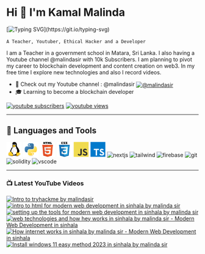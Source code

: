 # Hi 👋 I'm Kamal Malinda

[![Typing SVG](https://readme-typing-svg.demolab.com?font=Fira+Code&pause=1000&color=3A12E6&background=FFFFFF00&width=435&lines=+Learn+as+if+you+were+to+live+forever.)](https://git.io/typing-svg)

` A Teacher, Youtuber, Ethical Hacker and a Developer ` </p>

I am a Teacher in a government school in Matara, Sri Lanka. I also having a Youtube channel @malindasir with 10k Subscribers. I am planning to pivot my career to blockchain development and content creation on web3. In my free time I explore new technologies and also I record videos.  


- 🔭 Check out my Youtube channel :  @malindasir <a href="https://www.youtube.com/c/@malindasir" target="blank"><img align="center" src="https://raw.githubusercontent.com/rahuldkjain/github-profile-readme-generator/master/src/images/icons/Social/youtube.svg" alt="@malindasir" height="30" width="40" /></a>
- 🎓 Learning to become a blockchain developer



<p align="left">
      <a href="https://www.youtube.com/c/hkkmalinda?sub_confirmation=1">
         <img alt="youtube subscribers" title="Subscribe to my YouTube channel" src="https://custom-icon-badges.demolab.com/youtube/channel/subscribers/UCmgwYtrH0uKd6u8PZzwOktQ?color=%23E05D44&label=SUBSCRIBE&logo=video&logoColor=white&style=for-the-badge&labelColor=CE4630"/></a> 
      <a href="https://www.youtube.com/c/hkkmalinda">
         <img alt="youtube views" title="YouTube views" src="https://custom-icon-badges.demolab.com/youtube/channel/views/UCmgwYtrH0uKd6u8PZzwOktQ?color=%23E1AD0E&logo=eye&logoColor=white&style=for-the-badge&labelColor=C79600"/></a> 
   </p>
   
------

   
## 🧰 Languages and Tools
<p align="left"> 
<img src="https://raw.githubusercontent.com/devicons/devicon/master/icons/linux/linux-original.svg" alt="linux" width="40" height="40"/> <img src="https://raw.githubusercontent.com/devicons/devicon/master/icons/python/python-original.svg" alt="python" width="40" height="40"/>  <img src="https://raw.githubusercontent.com/devicons/devicon/master/icons/html5/html5-original-wordmark.svg" alt="html5" width="40" height="40"/> <img src="https://raw.githubusercontent.com/devicons/devicon/master/icons/css3/css3-original-wordmark.svg" alt="css3" width="40" height="40"/> <img src="https://raw.githubusercontent.com/devicons/devicon/master/icons/javascript/javascript-original.svg" alt="javascript" width="40" height="40"/> <img src="https://raw.githubusercontent.com/devicons/devicon/master/icons/typescript/typescript-original.svg" alt="typescript" width="40" height="40"/> <img src="https://cdn.jsdelivr.net/gh/devicons/devicon/icons/nextjs/nextjs-original.svg" alt="nextjs" width="40" height="40"/> <img src="https://www.vectorlogo.zone/logos/tailwindcss/tailwindcss-icon.svg" alt="tailwind" width="40" height="40"/> <img src="https://www.vectorlogo.zone/logos/firebase/firebase-icon.svg" alt="firebase" width="40" height="40"/> <img src="https://www.vectorlogo.zone/logos/git-scm/git-scm-icon.svg" alt="git" width="40" height="40"/><img src="https://cdn.jsdelivr.net/gh/devicons/devicon/icons/solidity/solidity-original.svg"  alt="solidity" width="40" height="40" /> <img src="https://cdn.jsdelivr.net/gh/devicons/devicon/icons/vscode/vscode-original.svg" alt="vscode" width="40" height="40" /> 
           </p> 


          

-----

### 📺 Latest YouTube Videos

<!-- BEGIN YOUTUBE-CARDS -->
[![Intro to tryhackme by malindasir](https://ytcards.demolab.com/?id=g6BWrdZlAK0&title=Intro+to+tryhackme+by+malindasir&lang=en&timestamp=1690634050&background_color=%230d1117&title_color=%23ffffff&stats_color=%23dedede&width=250&border_radius=5 "Intro to tryhackme by malindasir")](https://www.youtube.com/watch?v=g6BWrdZlAK0)
[![intro to html for modern web development in sinhala by malinda sir](https://ytcards.demolab.com/?id=c4gQ-2S-Nro&title=intro+to+html+for+modern+web+development+in+sinhala+by+malinda+sir&lang=en&timestamp=1690338626&background_color=%230d1117&title_color=%23ffffff&stats_color=%23dedede&width=250&border_radius=5 "intro to html for modern web development in sinhala by malinda sir")](https://www.youtube.com/watch?v=c4gQ-2S-Nro)
[![setting up the tools for modern web development in sinhala by malinda sir](https://ytcards.demolab.com/?id=XiU3ddn0YM0&title=setting+up+the+tools+for+modern+web+development+in+sinhala+by+malinda+sir&lang=en&timestamp=1688124621&background_color=%230d1117&title_color=%23ffffff&stats_color=%23dedede&width=250&border_radius=5 "setting up the tools for modern web development in sinhala by malinda sir")](https://www.youtube.com/watch?v=XiU3ddn0YM0)
[![web technologies and how hey works in sinhala by malinda sir - Modern Web Development in sinhala](https://ytcards.demolab.com/?id=aPu9eNrCj2w&title=web+technologies+and+how+hey+works+in+sinhala+by+malinda+sir+-+Modern+Web+Development+in+sinhala&lang=en&timestamp=1688038201&background_color=%230d1117&title_color=%23ffffff&stats_color=%23dedede&width=250&border_radius=5 "web technologies and how hey works in sinhala by malinda sir - Modern Web Development in sinhala")](https://www.youtube.com/watch?v=aPu9eNrCj2w)
[![How internet works in sinhala by malinda sir - Modern Web Development in sinhala](https://ytcards.demolab.com/?id=bajn0NEpK4o&title=How+internet+works+in+sinhala+by+malinda+sir+-+Modern+Web+Development+in+sinhala&lang=en&timestamp=1686150027&background_color=%230d1117&title_color=%23ffffff&stats_color=%23dedede&width=250&border_radius=5 "How internet works in sinhala by malinda sir - Modern Web Development in sinhala")](https://www.youtube.com/watch?v=bajn0NEpK4o)
[![Install windows 11 easy method 2023 in sinhala by malinda sir](https://ytcards.demolab.com/?id=hY6O9EOw-Ts&title=Install+windows+11+easy+method+2023+in+sinhala+by+malinda+sir&lang=en&timestamp=1686046594&background_color=%230d1117&title_color=%23ffffff&stats_color=%23dedede&width=250&border_radius=5 "Install windows 11 easy method 2023 in sinhala by malinda sir")](https://www.youtube.com/watch?v=hY6O9EOw-Ts)
<!-- END YOUTUBE-CARDS -->


          
   



<!---
hkkmalinda/hkkmalinda is a ✨ special ✨ repository because its `README.md` (this file) appears on your GitHub profile.
You can click the Preview link to take a look at your changes.
--->
